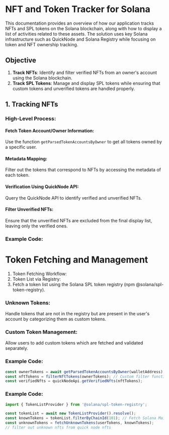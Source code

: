 # NFT and Token Tracker for Solana

This documentation provides an overview of how our application tracks NFTs and SPL tokens on the Solana blockchain, along with how to display a list of activities related to these assets. The solution uses key Solana infrastructure such as QuickNode and Solana Registry while focusing on token and NFT ownership tracking.

## Objective

1. **Track NFTs**: Identify and filter verified NFTs from an owner's account using the Solana blockchain.
2. **Track SPL Tokens**: Manage and display SPL tokens while ensuring that custom tokens and unverified tokens are handled properly.


## 1. Tracking NFTs

### High-Level Process:

#### Fetch Token Account/Owner Information:

Use the function `getParsedTokenAccountsByOwner` to get all tokens owned by a specific user.

#### Metadata Mapping:

Filter out the tokens that correspond to NFTs by accessing the metadata of each token.

#### Verification Using QuickNode API:

Query the QuickNode API to identify verified and unverified NFTs.

#### Filter Unverified NFTs:

Ensure that the unverified NFTs are excluded from the final display list, leaving only the verified ones.

### Example Code:

# Token Fetching and Management
1. Token Fetching Workflow:
2. Token List via Registry:
3. Fetch a token list using the Solana SPL token registry (npm @solana/spl-token-registry).

### Unknown Tokens:
Handle tokens that are not in the registry but are present in the user's account by categorizing them as custom tokens.

### Custom Token Management:
Allow users to add custom tokens which are fetched and validated separately.

### Example Code:

```typescript
const ownerTokens = await getParsedTokenAccountsByOwner(walletAddress);
const nftTokens = filterNftTokens(ownerTokens); // Custom filter function
const verifiedNfts = quickNodeApi.getVerifiedNfts(nftTokens);
```

### Example Code:
```typescript
import { TokenListProvider } from '@solana/spl-token-registry';

const tokenList = await new TokenListProvider().resolve();
const knownTokens = tokenList.filterByChainId(101); // Fetch Solana Mainnet tokens
const unknownTokens = fetchUnknownTokens(userTokens, knownTokens); 
// filter out unknown nfts from quick node nfts
```